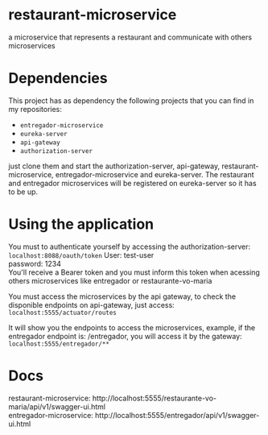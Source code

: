 # restaurant-microservice
a microservice that represents a restaurant and communicate with others microservices

# Dependencies
This project has as dependency the following projects that you can find in my repositories:   
  
  - ``entregador-microservice``
  - ``eureka-server``
  - ``api-gateway``
  - ``authorization-server``

just clone them and start the authorization-server, api-gateway, restaurant-microservice, entregador-microservice and eureka-server.
The restaurant and entregador microservices will be registered on eureka-server so it has to be up.

# Using the application

You must to authenticate yourself by accessing the authorization-server:
``localhost:8088/oauth/token``
User: test-user  
password: 1234  
You'll receive a Bearer token and you must inform this token when acessing others microservices like entregador or restaurante-vo-maria

You must access the microservices by the api gateway, to check the disponible endpoints on api-gateway, just access:  
``localhost:5555/actuator/routes``

It will show you the endpoints to access the microservices, example, if the entregador endpoint is: /entregador, you will access it by the gateway:  
``localhost:5555/entregador/**``

# Docs
restaurant-microservice: http://localhost:5555/restaurante-vo-maria/api/v1/swagger-ui.html  
entregador-microservice: http://localhost:5555/entregador/api/v1/swagger-ui.html
